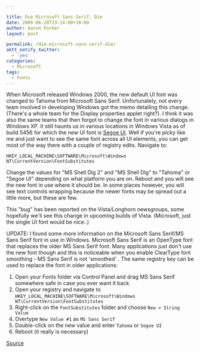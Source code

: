 ```yaml
---

title: Die Microsoft Sans Serif, Die
date: 2006-06-28T23:14:00+10:00
author: Aaron Parker
layout: post

permalink: /die-microsoft-sans-serif-die/
aktt_notify_twitter:
  - 'yes'
categories:
  - Microsoft
tags:
  - Fonts
---
```

When Microsoft released Windows 2000, the new default UI font was changed to Tahoma from Microsoft Sans Serif. Unfortunately, not every team involved in developing Windows got the memo detailing this change. (There's a whole team for the Display properties applet right?). I think it was also the same teams that then forgot to change the font in various dialogs in Windows XP. It still haunts us in various locations in Windows Vista as of build 5456 for which the new UI font is [Segoe UI](http://msdn.microsoft.com/library/en-us/UxGuide/UXGuide/Visuals/Fonts/Fonts.asp?frame=true). Well if you're picky like me and just want to see the same font across all UI elements, you can get most of the way there with a couple of registry edits. Navigate to:

`HKEY_LOCAL_MACHINE\SOFTWARE\Microsoft\Windows NT\CurrentVersion\FontSubstitutes`

Change the values for "MS Shell Dlg 2" and "MS Shell Dlg" to "Tahoma" or "Segoe UI" depending on what platform you are on. Reboot and you will see the new font in use where it should be. In some places however, you will see text controls wrapping because the newer fonts may be spread out a little more, but these are few.

This "bug" has been reported on the Vista/Longhorn newsgroups, some hopefully we'll see this change in upcoming builds of Vista. (Microsoft, just the single UI font would be nice..)

UPDATE: I found some more information on the Microsoft Sans Serif/MS Sans Serif font in use in Windows. Microsoft Sans Serif is an OpenType font that replaces the older MS Sans Serif font. Many applications just don't use the new font though and this is noticeable when you enable ClearType font smoothing - MS Sans Serif is not 'smoothed' . The same registry key can be used to replace the font in older applications:

  1. Open your Fonts folder via Control Panel and drag MS Sans Serif somewhere safe in case you ever want it back
  2. Open your registry and navigate to `HKEY_LOCAL_MACHINE\SOFTWARE\Microsoft\Windows NT\CurrentVersion\FontSubstitutes`
  3. Right-click on the `FontSubstitutes` folder and choose `New > String Value`
  4. Overtype `New Value #1` as `MS Sans Serif`
  5. Double-click on the new value and enter `Tahoma` or `Segoe UI`
  6. Reboot (it really is necessary)

[Source](http://damieng.blogspot.com/2006/04/cleartype-smoothed-fonts-and-bane-of.html)